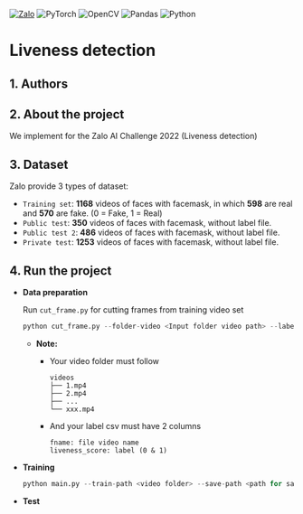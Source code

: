 [![Zalo](https://img.shields.io/badge/zalo-0068FF?style=for-the-badge&logo=Zalo&logoColor=white)][1]
![PyTorch](https://img.shields.io/badge/PyTorch-%23EE4C2C.svg?style=for-the-badge&logo=PyTorch&logoColor=white)
![OpenCV](https://img.shields.io/badge/opencv-%23white.svg?style=for-the-badge&logo=opencv&logoColor=white)
![Pandas](https://img.shields.io/badge/pandas-%23150458.svg?style=for-the-badge&logo=pandas&logoColor=white)
![Python](https://img.shields.io/badge/python-3670A0?style=for-the-badge&logo=python&logoColor=ffdd54)

[1]: https://challenge.zalo.ai/#intro
# Liveness detection

## 1. Authors


## 2. About the project

We implement for the Zalo AI Challenge 2022 (Liveness detection)

## 3. Dataset

Zalo provide 3 types of dataset:
* `Training set`: **1168** videos of faces with facemask, in which **598** are real and **570** are fake. (0 = Fake, 1 = Real)
* `Public test`: **350** videos of faces with facemask, without label file.
* `Public test 2`: **486** videos of faces with facemask, without label file.
* `Private test`: **1253** videos of faces with facemask, without label file.

## 4. Run the project
* **Data preparation**

    Run `cut_frame.py` for cutting frames from training video set
    ```Python
    python cut_frame.py --folder-video <Input folder video path> --label-csv <Input label csv> --fps <Input fps>
    ```
    * **Note:** 
        
        * Your video folder must follow

            ```
            videos
            ├── 1.mp4
            ├── 2.mp4
            ├── ...
            └── xxx.mp4
            ```  

        * And your label csv must have 2 columns

            ```
            fname: file video name
            liveness_score: label (0 & 1)
            ```

* **Training**

    ```Python
    python main.py --train-path <video folder> --save-path <path for saving weight> --weight-file <weight name> --mode train
    ```
* **Test**

